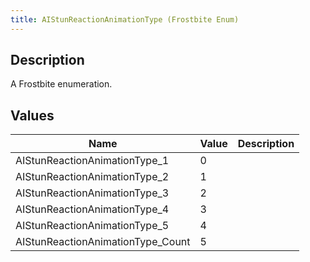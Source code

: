 ```yaml
---
title: AIStunReactionAnimationType (Frostbite Enum)
---
```

## Description

A Frostbite enumeration.

## Values

| Name                               | Value | Description |
| ---------------------------------- | ----- | ----------- |
| AIStunReactionAnimationType\_1     | 0     |             |
| AIStunReactionAnimationType\_2     | 1     |             |
| AIStunReactionAnimationType\_3     | 2     |             |
| AIStunReactionAnimationType\_4     | 3     |             |
| AIStunReactionAnimationType\_5     | 4     |             |
| AIStunReactionAnimationType\_Count | 5     |             |

